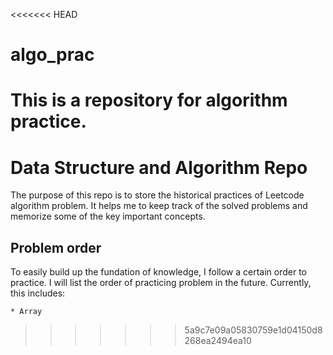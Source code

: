 <<<<<<< HEAD
# algo_prac
This is a repository for algorithm practice.
=======
# Data Structure and Algorithm Repo

The purpose of this repo is to store the historical practices of Leetcode algorithm problem. It helps me to keep track of the solved problems and memorize some of the key important concepts.

## Problem order
To easily build up the fundation of knowledge, I follow a certain order to practice. I will list the order of practicing problem in the future. Currently, this includes:

    * Array
>>>>>>> 5a9c7e09a05830759e1d04150d8268ea2494ea10
